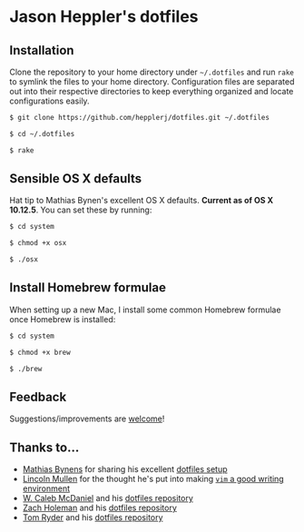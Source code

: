 # Jason Heppler's dotfiles

## Installation

Clone the repository to your home directory under `~/.dotfiles` and run `rake` to symlink the files to your home directory. Configuration files are separated out into their respective directories to keep everything organized and locate configurations easily.

```bash
$ git clone https://github.com/hepplerj/dotfiles.git ~/.dotfiles

$ cd ~/.dotfiles

$ rake
```

## Sensible OS X defaults

Hat tip to Mathias Bynen's excellent OS X defaults. **Current as of OS X 10.12.5**. You can set these by running:

```bash
$ cd system

$ chmod +x osx

$ ./osx
```

## Install Homebrew formulae

When setting up a new Mac, I install some common Homebrew formulae once Homebrew is installed:

```bash
$ cd system

$ chmod +x brew

$ ./brew
```

## Feedback

Suggestions/improvements are [welcome](https://github.com/hepplerj/dotfiles/issues)!

## Thanks to...

* [Mathias Bynens](http://mathiasbynens.be) for sharing his excellent [dotfiles setup](https://github.com/mathiasbynens/dotfiles)
* [Lincoln Mullen](http://lincolnmullen.com/) for the thought he's put into making [`vim` a good writing environment](http://lincolnmullen.com/blog/writing-in-vim-with-placeholders-and-quickfix/)
* [W. Caleb McDaniel](http://wcm1.web.rice.edu) and his [dotfiles repository](https://github.com/wcaleb/dotfiles)
* [Zach Holeman](http://zachholman.com) and his [dotfiles repository](https://github.com/holman/dotfiles)
* [Tom Ryder](http://www.sanctum.geek.nz) and his [dotfiles repository](https://github.com/tejr/dotfiles)
